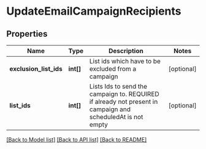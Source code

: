 # UpdateEmailCampaignRecipients

## Properties
Name | Type | Description | Notes
------------ | ------------- | ------------- | -------------
**exclusion_list_ids** | **int[]** | List ids which have to be excluded from a campaign | [optional] 
**list_ids** | **int[]** | Lists Ids to send the campaign to. REQUIRED if already not present in campaign and scheduledAt is not empty | [optional] 

[[Back to Model list]](../README.md#documentation-for-models) [[Back to API list]](../README.md#documentation-for-api-endpoints) [[Back to README]](../README.md)


